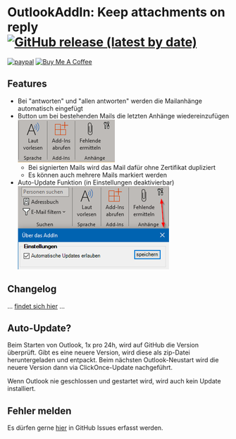 # OutlookAddIn: Keep attachments on reply [![GitHub release (latest by date)](https://img.shields.io/github/v/release/ahaenggli/OutlookAddIn_KeepAttachmentsOnReply?style=social)](https://github.com/ahaenggli/OutlookAddIn_KeepAttachmentsOnReply)
[![paypal](https://www.paypalobjects.com/de_DE/CH/i/btn/btn_donateCC_LG.gif)](https://www.paypal.com/cgi-bin/webscr?cmd=_s-xclick&hosted_button_id=S2F6JC7DGR548&source=url)
<a href="https://www.buymeacoffee.com/ahaenggli" target="_blank"><img src="https://cdn.buymeacoffee.com/buttons/default-orange.png" alt="Buy Me A Coffee" height="50px" width="217px" ></a>

## Features
- Bei "antworten" und "allen antworten" werden die Mailanhänge automatisch eingefügt
- Button um bei bestehenden Mails die letzten Anhänge wiedereinzufügen  
    ![FehlendeErmitteln](img/screenshot_button.png)  
    - Bei signierten Mails wird das Mail dafür ohne Zertifikat dupliziert
    - Es können auch mehrere Mails markiert werden 
- Auto-Update Funktion (in Einstellungen deaktivierbar)  
    ![Einstellungen](img/screenshot_settings.png)

## Changelog
... [findet sich hier](CHANGELOG.md) ...

## Auto-Update?
Beim Starten von Outlook, 1x pro 24h, wird auf GitHub die Version überprüft. Gibt es eine neuere Version, wird diese als zip-Datei heruntergeladen und entpackt. Beim nächsten Outlook-Neustart wird die neuere Version dann via ClickOnce-Update nachgeführt.

Wenn Outlook nie geschlossen und gestartet wird, wird auch kein Update installiert.

## Fehler melden
Es dürfen gerne [hier](https://github.com/ahaenggli/OutlookAddIn_KeepAttachmentsOnReply/issues) in GitHub Issues erfasst werden.